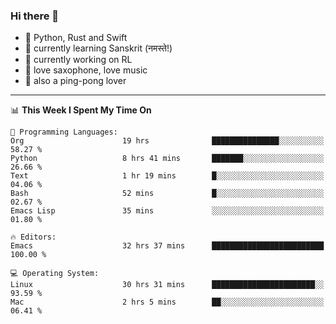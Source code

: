 ### Hi there 👋

- 📙 Python, Rust and Swift
- 🌱 currently learning Sanskrit (नमस्ते!)
- 🔭 currently working on RL
- 🎷 love saxophone, love music
- 🏓 also a ping-pong lover

<!--
**ZiqinGong/ZiqinGong** is a ✨ _special_ ✨ repository because its `README.md` (this file) appears on your GitHub profile.

Here are some ideas to get you started:

- 🔭 I’m currently working on ...
- 🌱 I’m currently learning ...
- 👯 I’m looking to collaborate on ...
- 🤔 I’m looking for help with ...
- 💬 Ask me about ...
- 📫 gongzq0301@sjtu.edu.cn
- 😄 Pronouns: ...
- ⚡ Fun fact: ...
-->

---

<!--START_SECTION:waka-->
📊 **This Week I Spent My Time On** 

```text
💬 Programming Languages: 
Org                      19 hrs              ███████████████░░░░░░░░░░   58.27 % 
Python                   8 hrs 41 mins       ███████░░░░░░░░░░░░░░░░░░   26.66 % 
Text                     1 hr 19 mins        █░░░░░░░░░░░░░░░░░░░░░░░░   04.06 % 
Bash                     52 mins             █░░░░░░░░░░░░░░░░░░░░░░░░   02.67 % 
Emacs Lisp               35 mins             ░░░░░░░░░░░░░░░░░░░░░░░░░   01.80 % 

🔥 Editors: 
Emacs                    32 hrs 37 mins      █████████████████████████   100.00 % 

💻 Operating System: 
Linux                    30 hrs 31 mins      ███████████████████████░░   93.59 % 
Mac                      2 hrs 5 mins        ██░░░░░░░░░░░░░░░░░░░░░░░   06.41 % 
```


<!--END_SECTION:waka-->
